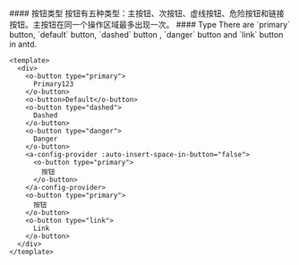 <cn>
#### 按钮类型
按钮有五种类型：主按钮、次按钮、虚线按钮、危险按钮和链接按钮。主按钮在同一个操作区域最多出现一次。
</cn>

<us>
#### Type
There are `primary` button, `default` button, `dashed` button , `danger` button and `link` button in antd.
</us>

```vue
<template>
  <div>
    <o-button type="primary">
      Primary123
    </o-button>
    <o-button>Default</o-button>
    <o-button type="dashed">
      Dashed
    </o-button>
    <o-button type="danger">
      Danger
    </o-button>
    <a-config-provider :auto-insert-space-in-button="false">
      <o-button type="primary">
        按钮
      </o-button>
    </a-config-provider>
    <o-button type="primary">
      按钮
    </o-button>
    <o-button type="link">
      Link
    </o-button>
  </div>
</template>
```
